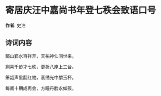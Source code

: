 # 寄居庆汪中嘉尚书年登七秩会致语口号

**作者**: 史浩

## 诗词内容

鄮山鄞水百祥开，天祐神仙间世来。

剩喜千龄才七秩，更祈八座上三台。

箫韶声里翻红袖，衮绣光中釂玉杯。

每阅十期成再会，方瞳丹脸永如孩。

